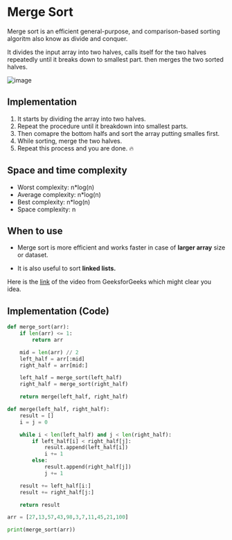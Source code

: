 # Merge Sort
 
Merge sort is an efficient general-purpose, and comparison-based sorting algoritm also know as divide and conquer.

It divides the input array into two halves, calls itself for the two halves repeatedly until it breaks down to smallest part. then merges the two sorted halves.

![image](https://user-images.githubusercontent.com/33658792/236674293-bcf28b2e-fdc1-48a6-bf55-9c348b2ab7f9.png)

## Implementation

1. It starts by dividing the array into two halves.
2. Repeat the procedure until it breakdown into smallest parts.
3. Then comapre the bottom halfs and sort the array putting smalles first.
4. While sorting, merge the two halves.
5. Repeat this process and you are done. :fire:

## Space and time complexity

* Worst complexity: n*log(n)
* Average complexity: n*log(n)
* Best complexity: n*log(n)
* Space complexity: n

## When to use

- Merge sort is more efficient and works faster in case of **larger array** size or dataset.

- It is also useful to sort **linked lists.**

Here is the [link](https://www.youtube.com/watch?v=JSceec-wEyw) of the video from GeeksforGeeks which might clear you idea.

## Implementation (Code)

```python
def merge_sort(arr):
    if len(arr) <= 1:
        return arr

    mid = len(arr) // 2
    left_half = arr[:mid]
    right_half = arr[mid:]

    left_half = merge_sort(left_half)
    right_half = merge_sort(right_half)

    return merge(left_half, right_half)

def merge(left_half, right_half):
    result = []
    i = j = 0

    while i < len(left_half) and j < len(right_half):
        if left_half[i] < right_half[j]:
            result.append(left_half[i])
            i += 1
        else:
            result.append(right_half[j])
            j += 1

    result += left_half[i:]
    result += right_half[j:]

    return result

arr = [27,13,57,43,98,3,7,11,45,21,100]

print(merge_sort(arr))
```
